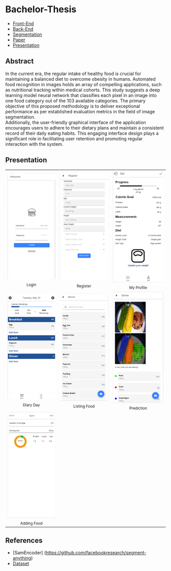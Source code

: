 # Bachelor-Thesis

 - [Front-End](https://github.com/StefanButacu/App-Calorie-Tracking-FE)  
 - [Back-End](https://github.com/StefanButacu/App-Calorie-Tracking-BE)  
 - [Segmentation](https://github.com/StefanButacu/Food_Segmentation)  
 - [Paper](https://github.com/StefanButacu/Bachelor-Thesis/blob/main/Evaluarea_arhitecturilor_de_segmentare_a_imaginilor_pentru_jurnalizarea_dietei__RO_.pdf)
 - [Presentation](https://github.com/StefanButacu/Bachelor-Thesis/blob/main/Evaluarea%20arhitecturilor%20de%20segmentare%20a%20imaginilor%20pentru%20jurnalizarea%20dietei.pdf)

## Abstract
In the current era, the regular intake of healthy food is crucial for maintaining a balanced diet to overcome obesity in humans. Automated food recognition in images holds an array of compelling applications, such as nutritional tracking within medical cohorts. This study suggests a deep learning model neural network that classifies each pixel in an image into one food category out of the 103 available categories. The primary objective of this proposed methodology is to deliver exceptional performance as per established evaluation metrics in the field of image segmentation.
<br>
Additionally, the user-friendly graphical interface of the application encourages users to adhere to their dietary plans and maintain a consistent record of their daily eating habits. This engaging interface design plays a significant role in facilitating user retention and promoting regular interaction with the system.
## Presentation
<table>
  <tr>
    <td align="center"><img src="./images/Login.PNG" width="300"><br><sub>Login</sub></td>
    <td align="center"><img src="./images/Register.PNG" width="300"><br><sub>Register</sub></td>
    <td align="center"><img src="./images/User.PNG" width="300"><br><sub>My Profile</sub></td>
  </tr>
  <tr>
    <td align="center"><img src="./images/Diary.PNG" width="300"><br><sub>Diary Day</sub></td>
    <td align="center"><img src="./images/ListingFood.PNG" width="300"><br><sub>Listing Food</sub></td>
    <td align="center"><img src="./images/Prediction1.PNG" width="300"><br><sub>Prediction</sub></td>
  </tr>
   <tr>
    <td align="center"><img src="./images/Add_Food.PNG" width="300"><br><sub>Adding Food</sub></td>
 </tr>
</table>

  
## References 
 - [SamEncoder] (https://github.com/facebookresearch/segment-anything)
 - [Dataset](https://github.com/LARC-CMU-SMU/FoodSeg103-Benchmark-v1)  
